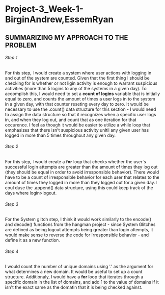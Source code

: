 # Project-3_Week-1-BirginAndrew,EssemRyan
## SUMMARIZING MY APPROACH TO THE PROBLEM
###### Step 1
For this step, I would create a system where user actions with logging in and out of the system are counted.
Given that the first thing I should be checking for is whether or not ligin activity is enough to warrant suspicious activities (more than 5 logins to any of the systems in a given day).
  To accomplish this, I would need to set a **count of logins** variable that is initially equal to zero, and counts the amount of times a user logs in to the system in a given day, with that counter reseting every day to zero.
      It would be necessary to use the .count() data structure for this section - I would need to assign the data structure so that it recognizes when a specific user logs in, and when they log out, and count that as one iteration for that occurence.
I feel as though it would be easier to utilize a while loop that emphasizes that there isn't suspicious activity unltil any given user has logged in more than 5 times throughout any given day.
###### Step 2
For this step, I would create a **for** loop that checks whether the user's successful login attempts are greater than the amount of times they log out (they should be equal in order to avoid irresponsible behavior). 
There would have to be a count of irresponsible behavior for each user that relates to the amount of times they logged in more than they logged out for a given day.
I coul duse the .append() data structure, using this could keep track of the days where login>logout.
###### Step 3
For the System glitch step, I think it would work similarly to the encode() and decode() functions from the hangman project - since System Glitches are defined as being logout attempts being greater than login attempts, it would make sense to reverse the code for Irresponsible behavior - and define it as a new function.
###### Step 4
I would count the number of unique domains using '.' as the argument for what determines a new domain. 
It would be useful to set up a count structure. Additionaly, I would have a **for** loop that iterates through a specific domain in the list of domains, and add 1 to the value of domains if it isn't the exact same as the domatin that it is being checked against.
